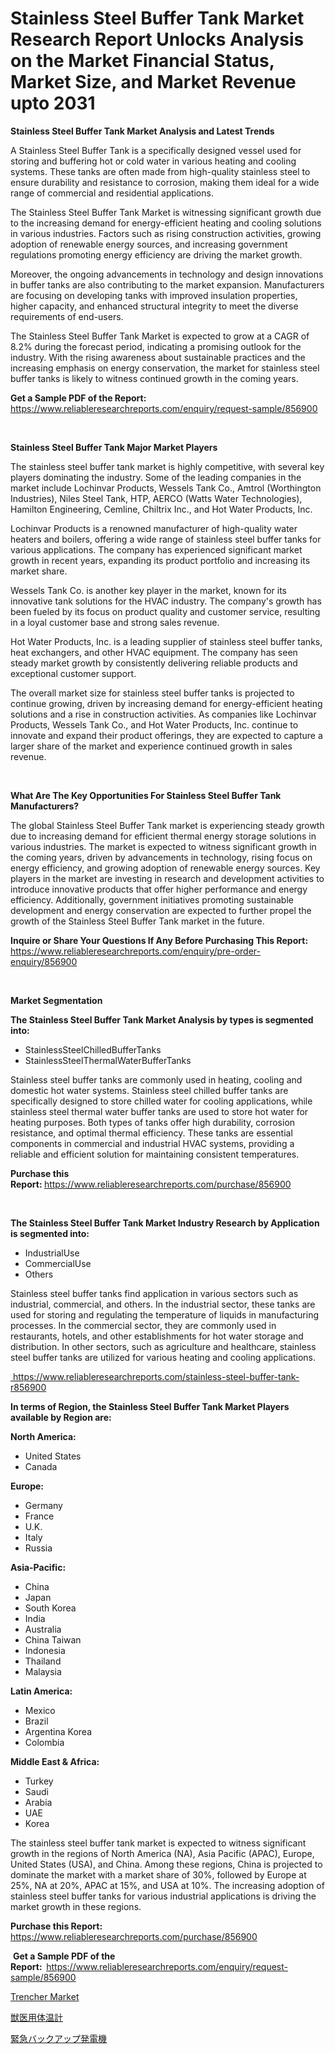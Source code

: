 <p><h1>Stainless Steel Buffer Tank Market Research Report Unlocks Analysis on the Market Financial Status, Market Size, and Market Revenue upto 2031</h1></p><p><strong>Stainless Steel Buffer Tank Market Analysis and Latest Trends</strong></p>
<p><p>A Stainless Steel Buffer Tank is a specifically designed vessel used for storing and buffering hot or cold water in various heating and cooling systems. These tanks are often made from high-quality stainless steel to ensure durability and resistance to corrosion, making them ideal for a wide range of commercial and residential applications.</p><p>The Stainless Steel Buffer Tank Market is witnessing significant growth due to the increasing demand for energy-efficient heating and cooling solutions in various industries. Factors such as rising construction activities, growing adoption of renewable energy sources, and increasing government regulations promoting energy efficiency are driving the market growth.</p><p>Moreover, the ongoing advancements in technology and design innovations in buffer tanks are also contributing to the market expansion. Manufacturers are focusing on developing tanks with improved insulation properties, higher capacity, and enhanced structural integrity to meet the diverse requirements of end-users.</p><p>The Stainless Steel Buffer Tank Market is expected to grow at a CAGR of 8.2% during the forecast period, indicating a promising outlook for the industry. With the rising awareness about sustainable practices and the increasing emphasis on energy conservation, the market for stainless steel buffer tanks is likely to witness continued growth in the coming years.</p></p>
<p><strong>Get a Sample PDF of the Report:&nbsp;</strong> <a href="https://www.reliableresearchreports.com/enquiry/request-sample/856900">https://www.reliableresearchreports.com/enquiry/request-sample/856900</a></p>
<p>&nbsp;</p>
<p><strong>Stainless Steel Buffer Tank Major Market Players</strong></p>
<p><p>The stainless steel buffer tank market is highly competitive, with several key players dominating the industry. Some of the leading companies in the market include Lochinvar Products, Wessels Tank Co., Amtrol (Worthington Industries), Niles Steel Tank, HTP, AERCO (Watts Water Technologies), Hamilton Engineering, Cemline, Chiltrix Inc., and Hot Water Products, Inc.</p><p>Lochinvar Products is a renowned manufacturer of high-quality water heaters and boilers, offering a wide range of stainless steel buffer tanks for various applications. The company has experienced significant market growth in recent years, expanding its product portfolio and increasing its market share.</p><p>Wessels Tank Co. is another key player in the market, known for its innovative tank solutions for the HVAC industry. The company's growth has been fueled by its focus on product quality and customer service, resulting in a loyal customer base and strong sales revenue.</p><p>Hot Water Products, Inc. is a leading supplier of stainless steel buffer tanks, heat exchangers, and other HVAC equipment. The company has seen steady market growth by consistently delivering reliable products and exceptional customer support.</p><p>The overall market size for stainless steel buffer tanks is projected to continue growing, driven by increasing demand for energy-efficient heating solutions and a rise in construction activities. As companies like Lochinvar Products, Wessels Tank Co., and Hot Water Products, Inc. continue to innovate and expand their product offerings, they are expected to capture a larger share of the market and experience continued growth in sales revenue.</p></p>
<p>&nbsp;</p>
<p><strong>What Are The Key Opportunities For Stainless Steel Buffer Tank Manufacturers?</strong></p>
<p><p>The global Stainless Steel Buffer Tank market is experiencing steady growth due to increasing demand for efficient thermal energy storage solutions in various industries. The market is expected to witness significant growth in the coming years, driven by advancements in technology, rising focus on energy efficiency, and growing adoption of renewable energy sources. Key players in the market are investing in research and development activities to introduce innovative products that offer higher performance and energy efficiency. Additionally, government initiatives promoting sustainable development and energy conservation are expected to further propel the growth of the Stainless Steel Buffer Tank market in the future.</p></p>
<p><strong>Inquire or Share Your Questions If Any Before Purchasing This Report:</strong> <a href="https://www.reliableresearchreports.com/enquiry/pre-order-enquiry/856900">https://www.reliableresearchreports.com/enquiry/pre-order-enquiry/856900</a></p>
<p>&nbsp;</p>
<p><strong>Market Segmentation</strong></p>
<p><strong>The Stainless Steel Buffer Tank Market Analysis by types is segmented into:</strong></p>
<p><ul><li>StainlessSteelChilledBufferTanks</li><li>StainlessSteelThermalWaterBufferTanks</li></ul></p>
<p><p>Stainless steel buffer tanks are commonly used in heating, cooling and domestic hot water systems. Stainless steel chilled buffer tanks are specifically designed to store chilled water for cooling applications, while stainless steel thermal water buffer tanks are used to store hot water for heating purposes. Both types of tanks offer high durability, corrosion resistance, and optimal thermal efficiency. These tanks are essential components in commercial and industrial HVAC systems, providing a reliable and efficient solution for maintaining consistent temperatures.</p></p>
<p><strong>Purchase this Report:&nbsp;</strong><a href="https://www.reliableresearchreports.com/purchase/856900">https://www.reliableresearchreports.com/purchase/856900</a></p>
<p>&nbsp;</p>
<p><strong>The Stainless Steel Buffer Tank Market Industry Research by Application is segmented into:</strong></p>
<p><ul><li>IndustrialUse</li><li>CommercialUse</li><li>Others</li></ul></p>
<p><p>Stainless steel buffer tanks find application in various sectors such as industrial, commercial, and others. In the industrial sector, these tanks are used for storing and regulating the temperature of liquids in manufacturing processes. In the commercial sector, they are commonly used in restaurants, hotels, and other establishments for hot water storage and distribution. In other sectors, such as agriculture and healthcare, stainless steel buffer tanks are utilized for various heating and cooling applications.</p></p>
<p><a href="https://www.reliableresearchreports.com/stainless-steel-buffer-tank-r856900">&nbsp;https://www.reliableresearchreports.com/stainless-steel-buffer-tank-r856900</a></p>
<p><strong>In terms of Region, the Stainless Steel Buffer Tank Market Players available by Region are:</strong></p>
<p>
    <p> <strong> North America: </strong>
        <ul>
            <li>United States</li>
            <li>Canada</li>
        </ul>
        </p> 
    <p> <strong> Europe: </strong>
        <ul>
            <li>Germany</li>
            <li>France</li>
            <li>U.K.</li>
            <li>Italy</li>
            <li>Russia</li>
        </ul>
        </p> 
    <p> <strong> Asia-Pacific: </strong>
        <ul>
            <li>China</li>
            <li>Japan</li>
            <li>South Korea</li>
            <li>India</li>
            <li>Australia</li>
            <li>China Taiwan</li>
            <li>Indonesia</li>
            <li>Thailand</li>
            <li>Malaysia</li>
        </ul>
        </p> 
    <p> <strong> Latin America: </strong>
        <ul>
            <li>Mexico</li>
            <li>Brazil</li>
            <li>Argentina Korea</li>
            <li>Colombia</li>
        </ul>
        </p> 
    <p> <strong> Middle East & Africa: </strong>
        <ul>
            <li>Turkey</li>
            <li>Saudi</li>
            <li>Arabia</li>
            <li>UAE</li>
            <li>Korea</li>
        </ul>
    </p>
    </p>
<p><p>The stainless steel buffer tank market is expected to witness significant growth in the regions of North America (NA), Asia Pacific (APAC), Europe, United States (USA), and China. Among these regions, China is projected to dominate the market with a market share of 30%, followed by Europe at 25%, NA at 20%, APAC at 15%, and USA at 10%. The increasing adoption of stainless steel buffer tanks for various industrial applications is driving the market growth in these regions.</p></p>
<p><strong>Purchase this Report: </strong><a href="https://www.reliableresearchreports.com/purchase/856900">https://www.reliableresearchreports.com/purchase/856900</a></p>
<p>&nbsp;<strong>Get a Sample PDF of the Report:&nbsp;&nbsp;</strong><a href="https://www.reliableresearchreports.com/enquiry/request-sample/856900">https://www.reliableresearchreports.com/enquiry/request-sample/856900</a></p>
<p><strong></strong></p>
<p><p><a href="https://github.com/GroverBarry/Market-Research-Report-List-4/blob/main/trencher-market.md">Trencher Market</a></p><p><a href="https://github.com/ppmazlotr77499/Market-Research-Report-List-1/blob/main/752635222628.md">獣医用体温計</a></p><p><a href="https://medium.com/@elihomenick1943/%E7%B7%8A%E6%80%A5%E3%83%90%E3%83%83%E3%82%AF%E3%82%A2%E3%83%83%E3%83%97%E7%99%BA%E9%9B%BB%E6%A9%9F%E5%B8%82%E5%A0%B4%E3%81%AE%E3%83%88%E3%83%AC%E3%83%B3%E3%83%89%E3%81%A8%E5%B8%82%E5%A0%B4%E5%88%86%E6%9E%90%E3%81%AF-2024%E5%B9%B4%E3%81%8B%E3%82%892031%E5%B9%B4%E3%81%BE%E3%81%A7%E3%81%AE%E6%9C%9F%E9%96%93%E3%81%AB%E4%BA%88%E6%B8%AC%E3%81%95%E3%82%8C%E3%81%A6%E3%81%84%E3%81%BE%E3%81%99-ca532fded1bc">緊急バックアップ発電機</a></p></p>